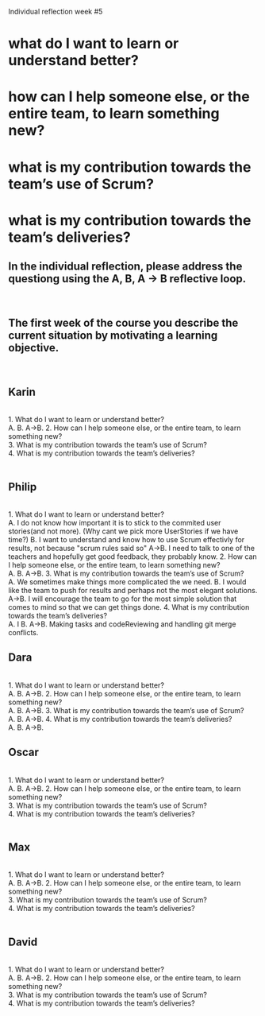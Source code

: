 Individual reflection week #5


<h1>what do I want to learn or understand better?</h>
<h1>how can I help someone else, or the entire team, to learn something new?</h>
<h1>what is my contribution towards the team’s use of Scrum?</h>
<h1>what is my contribution towards the team’s deliveries?</h>
<br>
<h2>In the individual reflection, please address the questiong using the A, B, A -> B reflective loop.</h2>
<br>
<h2>The first week of the course you describe the current situation by motivating a learning objective.</h2>
<br>
<h2>Karin</h2> 
<br>
    1. What do I want to learn or understand better?<br>
        A. 
        B. 
        A->B. 
    2. How can I help someone else, or the entire team, to learn something new?<br>
    3. What is my contribution towards the team’s use of Scrum?<br>
    4. What is my contribution towards the team’s deliveries?<br>
    
        
<br>
<h2>Philip</h2> 
<br>
    1. What do I want to learn or understand better?<br>
        A. I do not know how important it is to stick to the commited user stories(and not more). (Why cant we pick more UserStories if we have time?)
        B. I want to understand and know how to use Scrum effectivly for results, not because "scrum rules said so"
        A->B. I need to talk to one of the teachers and hopefully get good feedback, they probably know.
    2. How can I help someone else, or the entire team, to learn something new?<br>
        A. 
        B. 
        A->B.
    3. What is my contribution towards the team’s use of Scrum?<br>
        A. We sometimes make things more complicated the we need.
        B. I would like the team to push for results and perhaps not the most elegant solutions.
        A->B. I will encourage the team to go for the most simple solution that comes to mind so that we can get things done.
    4. What is my contribution towards the team’s deliveries?<br>
        A. I 
        B. 
        A->B.
    Making tasks and codeReviewing and handling git merge conflicts.
    
        
<br>
<h2>Dara</h2> 
<br>
    1. What do I want to learn or understand better?<br>
        A. 
        B. 
        A->B. 
    2. How can I help someone else, or the entire team, to learn something new?<br>
        A. 
        B. 
        A->B.
    3. What is my contribution towards the team’s use of Scrum?<br>
        A. 
        B. 
        A->B.
    4. What is my contribution towards the team’s deliveries?<br>
        A. 
        B. 
        A->B.
        
<br>
<h2>Oscar</h2> 
<br>
    1. What do I want to learn or understand better?<br>
        A. 
        B. 
        A->B. 
    2. How can I help someone else, or the entire team, to learn something new?<br>
    3. What is my contribution towards the team’s use of Scrum?<br>
    4. What is my contribution towards the team’s deliveries?<br>
    
        
<br>
<h2>Max</h2> 
<br>
    1. What do I want to learn or understand better?<br>
        A. 
        B. 
        A->B. 
    2. How can I help someone else, or the entire team, to learn something new?<br>
    3. What is my contribution towards the team’s use of Scrum?<br>
    4. What is my contribution towards the team’s deliveries?<br>
    
        
<br>
<h2>David</h2>
<br>
    1. What do I want to learn or understand better?<br>
        A. 
        B. 
        A->B. 
    2. How can I help someone else, or the entire team, to learn something new?<br>
    3. What is my contribution towards the team’s use of Scrum?<br>
    4. What is my contribution towards the team’s deliveries?<br>
    
        
<br>